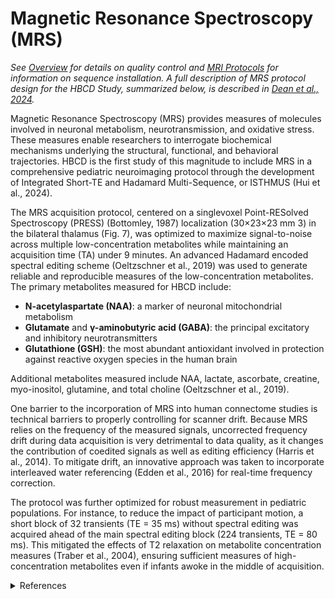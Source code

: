 # Magnetic Resonance Spectroscopy (MRS)
*See [Overview](overview.md) for details on quality control and [MRI Protocols](../../mriprotocols/overview.md) for information on sequence installation. A full description of MRS protocol design for the HBCD Study, summarized below, is described in [Dean et al., 2024](https://doi.org/10.1016/j.dcn.2024.101452).*

Magnetic Resonance Spectroscopy (MRS) provides measures of molecules involved in neuronal metabolism, neurotransmission, and oxidative stress. These measures enable researchers to interrogate biochemical mechanisms underlying the structural, functional, and behavioral trajectories. HBCD is the first study of this magnitude to include MRS in a comprehensive pediatric neuroimaging protocol through the development of Integrated Short-TE and Hadamard Multi-Sequence, or ISTHMUS (Hui et al., 2024).


The MRS acquisition protocol, centered on a singlevoxel Point-RESolved Spectroscopy (PRESS) (Bottomley, 1987) localization (30×23×23 mm 3) in the bilateral thalamus (Fig. 7), was optimized to maximize signal-to-noise across multiple low-concentration metabolites while maintaining an acquisition time (TA) under 9 minutes. An advanced Hadamard encoded spectral editing scheme (Oeltzschner et al., 2019) was used to generate reliable and reproducible measures of the low-concentration metabolites. The primary metabolites measured for HBCD include: 

- **N-acetylaspartate (NAA)**: a marker of neuronal mitochondrial metabolism
- **Glutamate** and **γ-aminobutyric acid (GABA)**: the principal excitatory and inhibitory neurotransmitters
- **Glutathione (GSH)**: the most abundant antioxidant involved in protection against reactive oxygen species in the human brain

Additional metabolites measured include NAA, lactate, ascorbate, creatine, myo-inositol, glutamine, and total choline (Oeltzschner et al., 2019).

One barrier to the incorporation of MRS into human connectome studies is technical barriers to properly controlling for scanner drift. Because MRS relies on the frequency of the measured signals, uncorrected frequency drift during data acquisition is very detrimental to data quality, as it changes the contribution of coedited signals as well as editing efficiency (Harris et al., 2014). To mitigate drift, an innovative approach was taken to incorporate interleaved water referencing (Edden et al., 2016) for real-time frequency correction.

The protocol was further optimized for robust measurement in pediatric populations. For instance, to reduce the impact of participant motion, a short block of 32 transients (TE = 35 ms) without spectral editing was acquired ahead of the main spectral editing block (224 transients, TE = 80 ms). This mitigated the effects of T2 relaxation on metabolite concentration measures (Traber et al., 2004), ensuring sufficient measures of high-concentration metabolites even if infants awoke in the middle of acquisition.


<details class="collapsible references">
  <summary class="references">References</summary>
TO DO
</details>
  

